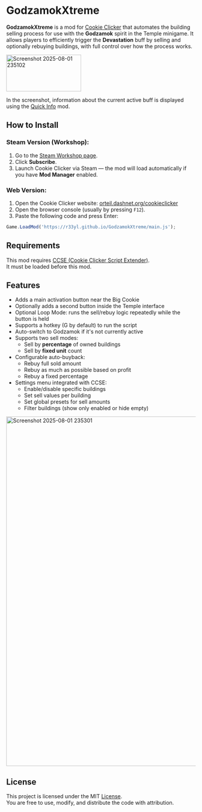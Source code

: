 # GodzamokXtreme

**GodzamokXtreme** is a mod for [Cookie Clicker](https://orteil.dashnet.org/cookieclicker/) that automates the building selling process for use with the **Godzamok** spirit in the Temple minigame. It allows players to efficiently trigger the **Devastation** buff by selling and optionally rebuying buildings, with full control over how the process works.

<img width="199" height="98" alt="Screenshot 2025-08-01 235102" src="https://github.com/user-attachments/assets/6afdc72c-183f-4a8d-82b2-27be72ef4230" />

In the screenshot, information about the current active buff is displayed using the [Quick Info](https://github.com/swbuwk/CC_QuickInfoMod) mod.

## How to Install

### Steam Version (Workshop):
1. Go to the [Steam Workshop page](https://steamcommunity.com/sharedfiles/filedetails/?id=3543119876).
2. Click **Subscribe**.
3. Launch Cookie Clicker via Steam — the mod will load automatically if you have **Mod Manager** enabled.

### Web Version:
1. Open the Cookie Clicker website: [orteil.dashnet.org/cookieclicker](https://orteil.dashnet.org/cookieclicker/)
2. Open the browser console (usually by pressing `F12`).
3. Paste the following code and press Enter:
   
```javascript
Game.LoadMod('https://r33yl.github.io/GodzamokXtreme/main.js');
```

## Requirements

This mod requires [CCSE (Cookie Clicker Script Extender)](https://klattmose.github.io/CookieClicker/CCSE.js).  
It must be loaded before this mod.

## Features

- Adds a main activation button near the Big Cookie
- Optionally adds a second button inside the Temple interface
- Optional Loop Mode: runs the sell/rebuy logic repeatedly while the button is held
- Supports a hotkey (G by default) to run the script
- Auto-switch to Godzamok if it's not currently active
- Supports two sell modes:
  - Sell by **percentage** of owned buildings
  - Sell by **fixed unit** count
- Configurable auto-buyback:
  - Rebuy full sold amount
  - Rebuy as much as possible based on profit
  - Rebuy a fixed percentage
- Settings menu integrated with CCSE:
  - Enable/disable specific buildings
  - Set sell values per building
  - Set global presets for sell amounts
  - Filter buildings (show only enabled or hide empty)

<img width="710" height="931" alt="Screenshot 2025-08-01 235301" src="https://github.com/user-attachments/assets/d907799c-b1d2-4ddc-8463-e14f0fe08176" />


## License

This project is licensed under the MIT [License](./LICENSE).  
You are free to use, modify, and distribute the code with attribution.
